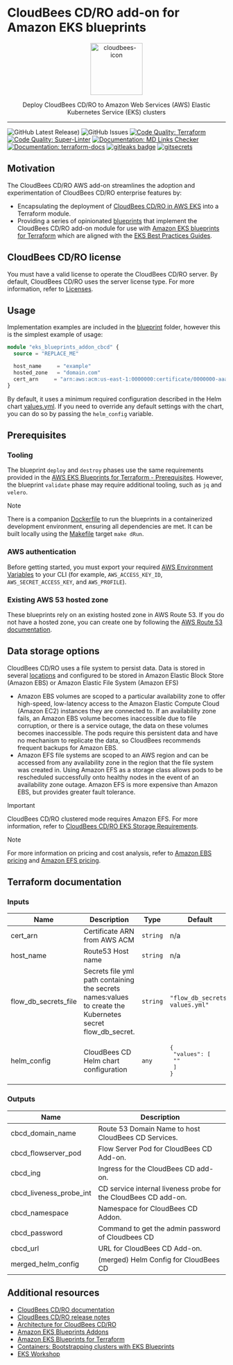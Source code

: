 # CloudBees CD/RO add-on for Amazon EKS blueprints

<p align="center">
  <a href="https://www.cloudbees.com/capabilities/continuous-delivery"><img alt="cloudbees-icon" src="https://images.ctfassets.net/vtn4rfaw6n2j/7FKeUjwsXI1d2JPUIvSMZJ/be286872ace9ca3b6b66a64adbb3c16a/cb-tag-sm.svg?fm=webp&q=85" height="120px" /></a>
  <p align="center">Deploy CloudBees CD/RO to Amazon Web Services (AWS) Elastic Kubernetes Service (EKS) clusters
</p>

---

![GitHub Latest Release)](https://img.shields.io/github/v/release/cloudbees/terraform-aws-cloudbees-cd-eks-addon?logo=github) ![GitHub Issues](https://img.shields.io/github/issues/cloudbees/terraform-aws-cloudbees-cd-eks-addon?logo=github) [![Code Quality: Terraform](https://github.com/cloudbees/terraform-aws-cloudbees-cd-eks-addon/actions/workflows/terraform.yml/badge.svg?event=pull_request)](https://github.com/cloudbees/terraform-aws-cloudbees-cd-eks-addon/actions/workflows/terraform.yml) [![Code Quality: Super-Linter](https://github.com/cloudbees/terraform-aws-cloudbees-cd-eks-addon/actions/workflows/superlinter.yml/badge.svg?event=pull_request)](https://github.com/cloudbees/terraform-aws-cloudbees-cd-eks-addon/actions/workflows/superlinter.yml) [![Documentation: MD Links Checker](https://github.com/cloudbees/terraform-aws-cloudbees-cd-eks-addon/actions/workflows/md-link-checker.yml/badge.svg?event=pull_request)](https://github.com/cloudbees/terraform-aws-cloudbees-cd-eks-addon/actions/workflows/md-link-checker.yml) [![Documentation: terraform-docs](https://github.com/cloudbees/terraform-aws-cloudbees-cd-eks-addon/actions/workflows/terraform-docs.yml/badge.svg?event=pull_request)](https://github.com/cloudbees/terraform-aws-cloudbees-cd-eks-addon/actions/workflows/terraform-docs.yml) [![gitleaks badge](https://img.shields.io/badge/protected%20by-gitleaks-blue)](https://github.com/zricethezav/gitleaks#pre-commit) [![gitsecrets](https://img.shields.io/badge/protected%20by-gitsecrets-blue)](https://github.com/awslabs/git-secrets)

## Motivation

The CloudBees CD/RO AWS add-on streamlines the adoption and experimentation of CloudBees CD/RO enterprise features by:

- Encapsulating the deployment of [CloudBees CD/RO in AWS EKS](https://docs.cloudbees.com/docs/cloudbees-cd/latest/install-k8s/) into a Terraform module.
- Providing a series of opinionated [blueprints](blueprints) that implement the CloudBees CD/RO add-on module for use with [Amazon EKS blueprints for Terraform](https://aws-ia.github.io/terraform-aws-eks-blueprints-addons/main/) which are aligned with the [EKS Best Practices Guides](https://aws.github.io/aws-eks-best-practices/).

## CloudBees CD/RO license
You must have a valid license to operate the CloudBees CD/RO server. By default, CloudBees CD/RO uses the server license type. For more information, refer to [Licenses](https://docs.cloudbees.com/docs/cloudbees-cd/latest/set-up-cdro/licenses).

## Usage

Implementation examples are included in the [blueprint](blueprints) folder, however this is the simplest example of usage:

```terraform
module "eks_blueprints_addon_cbcd" {
  source = "REPLACE_ME"

  host_name     = "example"
  hosted_zone   = "domain.com"
  cert_arn     = "arn:aws:acm:us-east-1:0000000:certificate/0000000-aaaa-bbb-ccc-thisIsAnExample"
}
```

By default, it uses a minimum required configuration described in the Helm chart [values.yml](values.yml). If you need to override any default settings with the chart, you can do so by passing the `helm_config` variable.

## Prerequisites

### Tooling

The blueprint `deploy` and `destroy` phases use the same requirements provided in the [AWS EKS Blueprints for Terraform - Prerequisites](https://aws-ia.github.io/terraform-aws-eks-blueprints/getting-started/#prerequisites). However, the blueprint `validate` phase may require additional tooling, such as `jq` and `velero`.

> [!NOTE]
> There is a companion [Dockerfile](blueprints/Dockerfile) to run the blueprints in a containerized development environment, ensuring all dependencies are met. It can be built locally using the [Makefile](Makefile) target `make dRun`.

### AWS authentication

Before getting started, you must export your required [AWS Environment Variables](https://docs.aws.amazon.com/cli/latest/userguide/cli-configure-envvars.html) to your CLI (for example, `AWS_ACCESS_KEY_ID`, `AWS_SECRET_ACCESS_KEY`, and `AWS_PROFILE`).

### Existing AWS 53 hosted zone

These blueprints rely on an existing hosted zone in AWS Route 53. If you do not have a hosted zone, you can create one by following the [AWS Route 53 documentation](https://docs.aws.amazon.com/Route53/latest/DeveloperGuide/hosted-zones-working-with.html).

## Data storage options

CloudBees CD/RO uses a file system to persist data. Data is stored in several [locations](https://docs.cloudbees.com/docs/cloudbees-cd/latest/requirements/k8s-requirements#persist) and configured to be stored in Amazon Elastic Block Store (Amazon EBS) or Amazon Elastic File System (Amazon EFS)

- Amazon EBS volumes are scoped to a particular availability zone to offer high-speed, low-latency access to the Amazon Elastic Compute Cloud (Amazon EC2) instances they are connected to. If an availability zone fails, an Amazon EBS volume becomes inaccessible due to file corruption, or there is a service outage, the data on these volumes becomes inaccessible. The pods require this persistent data and have no mechanism to replicate the data, so CloudBees recommends frequent backups for Amazon EBS.
- Amazon EFS file systems are scoped to an AWS region and can be accessed from any availability zone in the region that the file system was created in. Using Amazon EFS as a storage class allows pods to be rescheduled successfully onto healthy nodes in the event of an availability zone outage. Amazon EFS is more expensive than Amazon EBS, but provides greater fault tolerance.

> [!IMPORTANT]  
> CloudBees CD/RO clustered mode requires Amazon EFS. For more information, refer to [CloudBees CD/RO EKS Storage Requirements](https://docs.cloudbees.com/docs/cloudbees-cd/latest/requirements/k8s-requirements#persist).

> [!NOTE]
> For more information on pricing and cost analysis, refer to [Amazon EBS pricing](https://aws.amazon.com/ebs/pricing/) and [Amazon EFS pricing](https://aws.amazon.com/efs/pricing/).

## Terraform documentation

<!-- BEGIN_TF_DOCS -->
### Inputs

| Name | Description | Type | Default | Required |
|------|-------------|------|---------|:--------:|
| cert_arn | Certificate ARN from AWS ACM | `string` | n/a | yes |
| host_name | Route53 Host name | `string` | n/a | yes |
| flow_db_secrets_file | Secrets file yml path containing the secrets names:values to create the Kubernetes secret flow_db_secret. | `string` | `"flow_db_secrets-values.yml"` | no |
| helm_config | CloudBees CD Helm chart configuration | `any` | <pre>{<br>  "values": [<br>    ""<br>  ]<br>}</pre> | no |

### Outputs

| Name | Description |
|------|-------------|
| cbcd_domain_name | Route 53 Domain Name to host CloudBees CD Services. |
| cbcd_flowserver_pod | Flow Server Pod for CloudBees CD Add-on. |
| cbcd_ing | Ingress for the CloudBees CD add-on. |
| cbcd_liveness_probe_int | CD service internal liveness probe for the CloudBees CD add-on. |
| cbcd_namespace | Namespace for CloudBees CD Addon. |
| cbcd_password | Command to get the admin password of Cloudbees CD |
| cbcd_url | URL for CloudBees CD Add-on. |
| merged_helm_config | (merged) Helm Config for CloudBees CD |
<!-- END_TF_DOCS -->

## Additional resources

- [CloudBees CD/RO documentation](https://docs.cloudbees.com/docs/cloudbees-cd/latest/)
- [CloudBees CD/RO release notes](https://docs.cloudbees.com/docs/release-notes/latest/cloudbees-cd/)
- [Architecture for CloudBees CD/RO](https://docs.cloudbees.com/docs/cloudbees-cd/latest/architecture/)
- [Amazon EKS Blueprints Addons](https://aws-ia.github.io/terraform-aws-eks-blueprints-addons/main/)
- [Amazon EKS Blueprints for Terraform](https://aws-ia.github.io/terraform-aws-eks-blueprints/)
- [Containers: Bootstrapping clusters with EKS Blueprints](https://aws.amazon.com/blogs/containers/bootstrapping-clusters-with-eks-blueprints/)
- [EKS Workshop](https://www.eksworkshop.com/)
